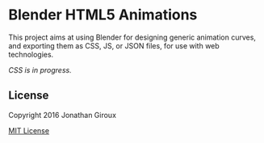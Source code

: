 # Blender HTML5 Animations

This project aims at using Blender for designing generic animation curves, and exporting them as CSS, JS, or JSON files, for use with web technologies.

*CSS is in progress.*

## License

Copyright 2016 Jonathan Giroux

[MIT License](https://opensource.org/licenses/MIT)
